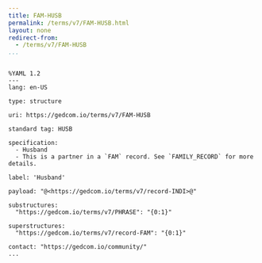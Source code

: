 ```yaml
---
title: FAM-HUSB
permalink: /terms/v7/FAM-HUSB.html
layout: none
redirect-from:
  - /terms/v7/FAM-HUSB
...
```


```

%YAML 1.2
---
lang: en-US

type: structure

uri: https://gedcom.io/terms/v7/FAM-HUSB

standard tag: HUSB

specification:
  - Husband
  - This is a partner in a `FAM` record. See `FAMILY_RECORD` for more details.

label: 'Husband'

payload: "@<https://gedcom.io/terms/v7/record-INDI>@"

substructures:
  "https://gedcom.io/terms/v7/PHRASE": "{0:1}"

superstructures:
  "https://gedcom.io/terms/v7/record-FAM": "{0:1}"

contact: "https://gedcom.io/community/"
...

```
